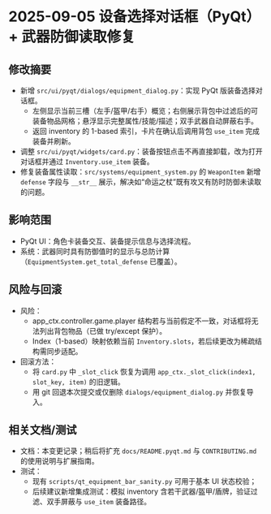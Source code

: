 # 2025-09-05 设备选择对话框（PyQt）+ 武器防御读取修复

## 修改摘要
- 新增 `src/ui/pyqt/dialogs/equipment_dialog.py`：实现 PyQt 版装备选择对话框。
  - 左侧显示当前三槽（左手/盔甲/右手）概览；右侧展示背包中过滤后的可装备物品网格；悬浮显示完整属性/技能/描述；双手武器自动屏蔽右手。
  - 返回 inventory 的 1-based 索引，卡片在确认后调用背包 `use_item` 完成装备并刷新。
- 调整 `src/ui/pyqt/widgets/card.py`：装备按钮点击不再直接卸载，改为打开对话框并通过 `Inventory.use_item` 装备。
- 修复装备属性读取：`src/systems/equipment_system.py` 的 `WeaponItem` 新增 `defense` 字段与 `__str__` 展示，解决如“命运之杖”既有攻又有防时防御未读取的问题。

## 影响范围
- PyQt UI：角色卡装备交互、装备提示信息与选择流程。
- 系统：武器同时具有防御值时的显示与总防计算（`EquipmentSystem.get_total_defense` 已覆盖）。

## 风险与回滚
- 风险：
  - app_ctx.controller.game.player 结构若与当前假定不一致，对话框将无法列出背包物品（已做 try/except 保护）。
  - Index（1-based）映射依赖当前 `Inventory.slots`，若后续更改为稀疏结构需同步适配。
- 回滚方法：
  - 将 `card.py` 中 `_slot_click` 恢复为调用 `app_ctx._slot_click(index1, slot_key, item)` 的旧逻辑。
  - 用 git 回退本次提交或仅删除 `dialogs/equipment_dialog.py` 并恢复导入。

## 相关文档/测试
- 文档：本变更记录；稍后将扩充 `docs/README.pyqt.md` 与 `CONTRIBUTING.md` 的使用说明与扩展指南。
- 测试：
  - 现有 `scripts/qt_equipment_bar_sanity.py` 可用于基本 UI 状态校验；
  - 后续建议新增集成测试：模拟 inventory 含若干武器/盔甲/盾牌，验证过滤、双手屏蔽与 `use_item` 装备路径。
